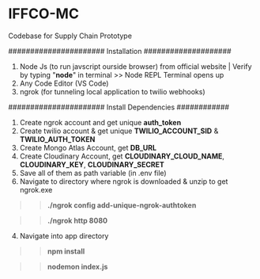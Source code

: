 # IFFCO-MC
Codebase for Supply Chain Prototype

###################### Installation ####################
1. Node Js (to run javscript ourside browser) from official website | Verify by typing "**node**" in terminal >> Node REPL Terminal opens up
2. Any Code Editor (VS Code)
3. ngrok (for tunneling local application to twilio webhooks)

###################### Install Dependencies ############
1. Create ngrok account and get unique **auth_token**
2. Create twilio account & get unique **TWILIO_ACCOUNT_SID** & **TWILIO_AUTH_TOKEN**
3. Create Mongo Atlas Account, get **DB_URL**
4. Create Cloudinary Account, get **CLOUDINARY_CLOUD_NAME**, **CLOUDINARY_KEY**, **CLOUDINARY_SECRET**
5. Save all of them as path variable (in .env file)
6. Navigate to directory where ngrok is downloaded & unzip to get ngrok.exe

>> **./ngrok config add-unique-ngrok-authtoken**

>> **./ngrok http 8080**

4. Navigate into app directory 
>> **npm install**

>> **nodemon index.js**
